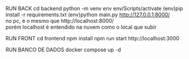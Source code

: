 RUN BACK
cd backend
python -m venv env
env/Scripts/activate
(env)pip install -r requirements.txt
(env)python main.py
http://127.0.0.1:8000/   
no pc, é o mesmo que 
http://localhost:8000/  
porém localhost é entendido na nuvem como o local que subir

RUN FRONT
cd frontend
npm install
npm run start
http://localhost:3000

RUN BANCO DE DADOS
docker compose up -d